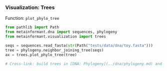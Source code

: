 ### Visualization: Trees

Function: `plot_phylo_tree`

```python
from pathlib import Path
from metainformant.dna import sequences, phylogeny
from metainformant.visualization import trees

seqs = sequences.read_fasta(str(Path("tests/data/dna/toy.fasta")))
tree = phylogeny.neighbor_joining_tree(seqs)
ax = trees.plot_phylo_tree(tree)

# Cross-link: build trees in [DNA: Phylogeny](../dna/phylogeny.md) and render here.
```


